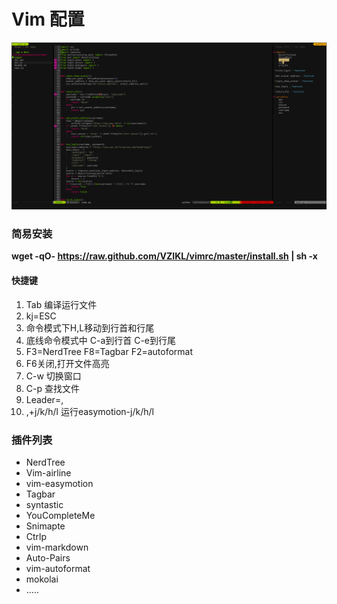 # Vim 配置

![example.png](example.png)

###  简易安装
**wget -qO- https://raw.github.com/VZIKL/vimrc/master/install.sh | sh -x**


####   快捷键
1. Tab 编译运行文件
2. kj=ESC
3. 命令模式下H,L移动到行首和行尾
4. 底线命令模式中 C-a到行首 C-e到行尾
5. F3=NerdTree F8=Tagbar F2=autoformat
6. F6关闭,打开文件高亮
7. C-w 切换窗口
8. C-p 查找文件
9. Leader=,
10. ,+j/k/h/l 运行easymotion-j/k/h/l


###  插件列表
- NerdTree
- Vim-airline
- vim-easymotion
- Tagbar
- syntastic
- YouCompleteMe
- Snimapte
- Ctrlp
- vim-markdown
- Auto-Pairs
- vim-autoformat
- mokolai
- .....
